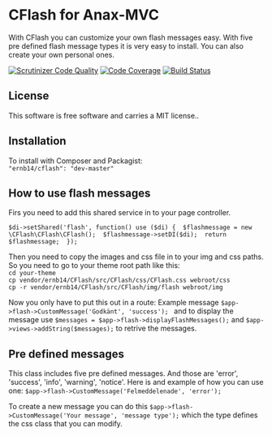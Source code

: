CFlash for Anax-MVC
=========================

With CFlash you can customize your own flash messages easy. With five pre defined flash message types it is very easy to install. You can also create your own personal ones.    

[![Scrutinizer Code Quality](https://scrutinizer-ci.com/g/naess91/CFlashTest/badges/quality-score.png?b=master)](https://scrutinizer-ci.com/g/naess91/CFlashTest/?branch=master) [![Code Coverage](https://scrutinizer-ci.com/g/naess91/CFlashTest/badges/coverage.png?b=master)](https://scrutinizer-ci.com/g/naess91/CFlashTest/?branch=master) [![Build Status](https://scrutinizer-ci.com/g/naess91/CFlashTest/badges/build.png?b=master)](https://scrutinizer-ci.com/g/naess91/CFlashTest/build-status/master)

License
-------

This software is free software and carries a MIT license..

Installation
-------------------------
To install with Composer and Packagist:  
`"ernb14/cflash": "dev-master"`

How to use flash messages
-------------------------

Firs you need to add this shared service in to your page controller.

`$di->setShared('flash', function() use ($di) { 
    $flashmessage = new \CFlash\CFlash\CFlash(); 
    $flashmessage->setDI($di); 
    return $flashmessage; 
});`

Then you need to copy the images and css file in to your img and css paths. So you need to go to your theme root path like this:  
`cd your-theme`  
`cp vendor/ernb14/CFlash/src/CFlash/css/CFlash.css webroot/css`  
`cp -r vendor/ernb14/CFlash/src/CFlash/img/flash webroot/img`  

Now you only have to put this out in a route: 
Example message `$app->flash->CustomMessage('Godkänt', 'success'); ` and to display the message use `$messages = $app->flash->displayFlashMessages();` and `$app->views->addString($messages);`  to retrive the messages.

Pre defined messages
-------------------------
This class includes five pre defined messages. And those are 'error', 'success', 'info', 'warning', 'notice'. Here is and example of how you can use one: `$app->flash->CustomMessage('Felmeddelenade', 'error');`   

To create a new message you can do this `$app->flash->CustomMessage('Your message', 'message type');` which the type defines the css class that you can modify.
	